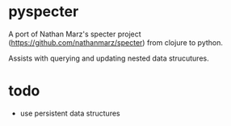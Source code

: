# pyspecter

A port of Nathan Marz's specter project (https://github.com/nathanmarz/specter) from clojure to python.

Assists with querying and updating nested data strucutures.

# todo
- use persistent data structures

